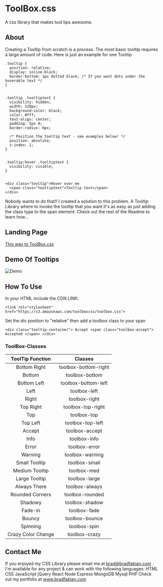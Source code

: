 # ToolBox.css
A css library that makes tool tips awesome.
## About
 Creating a Tooltip from scratch is a process. The most basic tooltip requires a large amount of code. Here is just an example for one Tooltip

``` 
.tooltip {
  position: relative;
  display: inline-block;
  border-bottom: 1px dotted black; /* If you want dots under the hoverable text */
}


.tooltip .tooltiptext {
  visibility: hidden;
  width: 120px;
  background-color: black;
  color: #fff;
  text-align: center;
  padding: 5px 0;
  border-radius: 6px;
 
  /* Position the tooltip text - see examples below! */
  position: absolute;
  z-index: 1;
}


.tooltip:hover .tooltiptext {
  visibility: visible;
}


<div class="tooltip">Hover over me
  <span class="tooltiptext">Tooltip text</span>
</div>
```


Nobody wants to do that!! I created a solution to this problem. A Tooltip Library where to invoke the tooltip that you want it's as easy as just adding the class type to the span element. Check out the rest of the Readme to learn how...

## Landing Page


[This way to ToolBox.css](https://bradfabian.github.io/toolBox.css/ "ToolBox.CSS Homepage")

## Demo Of Tooltips
![Demo](
      https://github.com/BradFabian/toolBox.css/blob/master/source/images/TooltipDemo.gif
      )

## How To Use
In your HTML include the CDN LINK:

```<link rel="stylesheet" href="https://s3.amazonaws.com/toolboxcss/toolbox.css">```

Set the div position to "relative" then add a toolbox class to your span

```<div class="tooltip-container"> Accept <span class="toolbox-accept"> Accepted </span> </div>```


### ToolBox-Classes
| ToolTip Function      | Classes          
| :-------------------: |:-------------:| 
| Bottom Right            | toolbox-bottom-right | 
| Bottom            | toolbox-bottom     | 
| Bottom Left       | toolbox-bottom-left    |
| Left            | toolbox-left | 
| Right           | toolbox-right    | 
| Top Right      | toolbox-top-right  | 
| Top       | toolbox-top | 
| Top Left      | toolbox-top-left  | 
| Accept        | toolbox-accept | 
| Info         | toolbox-info  | 
| Error       | toolbox-error  | 
| Warning           | toolbox-warning| 
| Small Tooltip          | toolbox-small   | 
| Medium Tooltip      | toolbox-med   | 
| Large  Tooltip         | toolbox-large| 
| Always There           | toolbox-always    | 
| Rounded Corners           | toolbox-rounded   | 
| Shadowy      | toolbox-shadow   |
| Fade-in      | toolbox-fade    | 
| Bouncy        | toolbox-bounce | 
| Spinning        | toolbox-spin    | 
| Crazy Color Change      | toolbox-crazy     |        

## Contact Me

If you enjoyed my CSS Library please email me at brad@bradfabian.com . I'm available for any project & can work with the following languages:
HTML CSS JavaScript jQuery React Node Express MongoDB Mysql PHP
Check out my portfolio at www.bradfabian.com 
